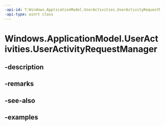 ```yaml
---
-api-id: T:Windows.ApplicationModel.UserActivities.UserActivityRequestManager
-api-type: winrt class
---
```


<!-- Class syntax.
public class UserActivityRequestManager 
-->

# Windows.ApplicationModel.UserActivities.UserActivityRequestManager

## -description

## -remarks

## -see-also

## -examples

